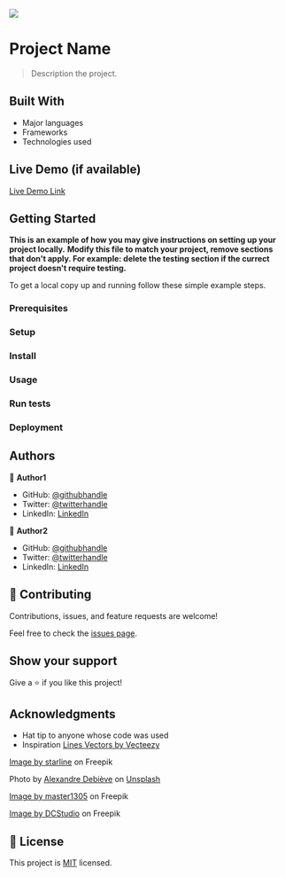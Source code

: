 ![](https://img.shields.io/badge/Microverse-blueviolet)

# Project Name

> Description the project.


## Built With

- Major languages
- Frameworks
- Technologies used

## Live Demo (if available)

[Live Demo Link](https://livedemo.com)


## Getting Started

**This is an example of how you may give instructions on setting up your project locally.**
**Modify this file to match your project, remove sections that don't apply. For example: delete the testing section if the currect project doesn't require testing.**


To get a local copy up and running follow these simple example steps.

### Prerequisites

### Setup

### Install

### Usage

### Run tests

### Deployment



## Authors

👤 **Author1**

- GitHub: [@githubhandle](https://github.com/githubhandle)
- Twitter: [@twitterhandle](https://twitter.com/twitterhandle)
- LinkedIn: [LinkedIn](https://linkedin.com/in/linkedinhandle)

👤 **Author2**

- GitHub: [@githubhandle](https://github.com/githubhandle)
- Twitter: [@twitterhandle](https://twitter.com/twitterhandle)
- LinkedIn: [LinkedIn](https://linkedin.com/in/linkedinhandle)

## 🤝 Contributing

Contributions, issues, and feature requests are welcome!

Feel free to check the [issues page](../../issues/).

## Show your support

Give a ⭐️ if you like this project!

## Acknowledgments

- Hat tip to anyone whose code was used
- Inspiration
<a href="https://www.vecteezy.com/free-vector/lines">Lines Vectors by Vecteezy</a>

<a href="https://www.freepik.com/free-vector/black-carbon-fiber-texture-background_6918300.htm#query=carbon%20fibre&position=0&from_view=keyword">Image by starline</a> on Freepik
  
  Photo by <a href="https://unsplash.com/es/@alexkixa?utm_source=unsplash&utm_medium=referral&utm_content=creditCopyText">Alexandre Debiève</a> on <a href="https://unsplash.com/s/photos/technology?utm_source=unsplash&utm_medium=referral&utm_content=creditCopyText">Unsplash</a>

  <a href="https://www.freepik.com/free-photo/remote-meeting-man-working-from-home-during-coronavirus-covid-19-quarantine-remote-office-concept_9367757.htm#query=virtual%20event&position=8&from_view=keyword">Image by master1305</a> on Freepik

  <a href="https://www.freepik.com/free-photo/female-team-lead-chatting-with-coworkers-online-meeting-using-videocall-software-laptop-businesspeople-having-discussion-videoconference-telecommunications-remote-teamwork-concept_30770522.htm#query=virtual%20event&position=5&from_view=keyword">Image by DCStudio</a> on Freepik
  

## 📝 License

This project is [MIT](./MIT.md) licensed.
